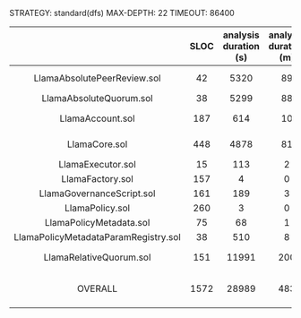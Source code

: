 STRATEGY: standard(dfs)
MAX-DEPTH: 22
TIMEOUT: 86400

|                                      | SLOC | analysis duration (s) | analysis duration (m) | timeout (Y/N) |    High     | Medium | Low | valid finds |
|:------------------------------------:|:----:|:---------------------:|:---------------------:|:-------------:|:-----------:|:------:|:---:|:-----------:|
|     LlamaAbsolutePeerReview.sol      |  42  |         5320          |          89           |       N       |  6 (6 IAB)  |   0    |  4  |      _      |          
|       LlamaAbsoluteQuorum.sol        |  38  |         5299          |          88           |       N       |      0      |   0    |  4  |      _      |          
|           LlamaAccount.sol           | 187  |          614          |          10           |       N       |  1 (1 IAB)  |   0    |  0  |      _      |          
|            LlamaCore.sol             | 448  |         4878          |          81           |       N       |  1 (1 IAB)  |   0    |  0  |      _      |          
|          LlamaExecutor.sol           |  15  |          113          |           2           |       N       |      0      |   2    |  1  |      _      |          
|           LlamaFactory.sol           | 157  |           4           |           0           |       N       |      0      |   0    |  0  |      _      |          
|      LlamaGovernanceScript.sol       | 161  |          189          |           3           |       N       |      0      |   0    |  0  |      _      |          
|           LlamaPolicy.sol            | 260  |           3           |           0           |       N       |      0      |   0    |  0  |      _      |          
|       LlamaPolicyMetadata.sol        |  75  |          68           |           1           |       N       |      0      |   0    |  0  |      _      |          
| LlamaPolicyMetadataParamRegistry.sol |  38  |          510          |           8           |       N       |      0      |   0    |  0  |      _      |          
|       LlamaRelativeQuorum.sol        | 151  |         11991         |          200          |       N       |  3 (3 IAB)  |   0    |  4  |      _      |          
|               OVERALL                | 1572 |         28989         |          483          |               | 11 (11 IAB) |   2    | 13  |      _      |          

